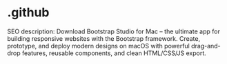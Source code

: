 # .github
SEO description: Download Bootstrap Studio for Mac – the ultimate app for building responsive websites with the Bootstrap framework. Create, prototype, and deploy modern designs on macOS with powerful drag-and-drop features, reusable components, and clean HTML/CSS/JS export.
